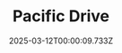 ---
title: "Pacific Drive"
id: 1458140
date: 2025-03-12T00:00:09.733Z
link: games/steam/recent/pacific-drive
image: http://media.steampowered.com/steamcommunity/public/images/apps/1458140/bea29dede5c446d40700fd6c2c74abb933559716.jpg
playtime_2weeks: 4
playtime_forever: 4
playtime_windows_forever: 0
playtime_mac_forever: 0
playtime_linux_forever: 4
playtime_deck_forever: 4
---